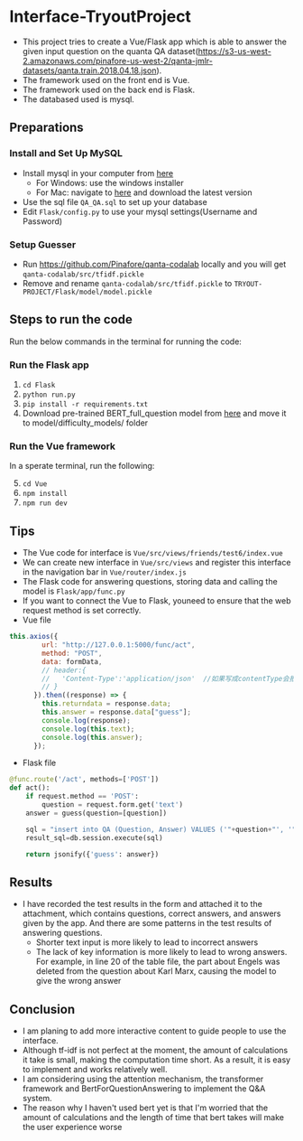 # Interface-TryoutProject

- This project tries to create a Vue/Flask app which is able to answer the given input question on the quanta QA dataset(https://s3-us-west-2.amazonaws.com/pinafore-us-west-2/qanta-jmlr-datasets/qanta.train.2018.04.18.json).
- The framework used on the front end is Vue.
- The framework used on the back end is Flask.
- The databased used is mysql.

## Preparations

### Install and Set Up MySQL
- Install mysql in your computer from [here](https://dev.mysql.com/downloads/) 
  - For Windows: use the windows installer
  - For Mac: navigate to [here](https://dev.mysql.com/downloads/mysql/) and download the latest version
- Use the sql file `QA_QA.sql` to set up your database
- Edit `Flask/config.py` to use your mysql settings(Username and Password)

### Setup Guesser
- Run https://github.com/Pinafore/qanta-codalab locally and you will get `qanta-codalab/src/tfidf.pickle`
- Remove and rename `qanta-codalab/src/tfidf.pickle` to `TRYOUT-PROJECT/Flask/model/model.pickle`

## Steps to run the code

Run the below commands in the terminal for running the code:

### Run the Flask app

1. `cd Flask`
2.  `python run.py`
3. `pip install -r requirements.txt`
4.  Download pre-trained BERT_full_question model from [here](https://drive.google.com/drive/folders/18dGwaxI7kx4Yx7gTMTiCbUv2YLxzNPmZ?usp=sharing) and move it to model/difficulty_models/  folder
### Run the Vue framework

  In a sperate terminal, run the following:
  
5. `cd Vue`
6. `npm install`
7. `npm run dev`

## Tips

- The Vue code for interface is `Vue/src/views/friends/test6/index.vue`
- We can create new interface in `Vue/src/views` and register this interface in the navigation bar in `Vue/router/index.js`
- The Flask code for answering questions, storing data and calling the model is `Flask/app/func.py`
- If you want to connect the Vue to Flask, youneed to ensure that the web request method is set correctly.
- Vue file

```javascript
this.axios({
        url: "http://127.0.0.1:5000/func/act",
        method: "POST",
        data: formData,
        // header:{
        //   'Content-Type':'application/json'  //如果写成contentType会报错
        // }
      }).then((response) => {
        this.returndata = response.data;
        this.answer = response.data["guess"];
        console.log(response);
        console.log(this.text);
        console.log(this.answer);
      });
```

- Flask file

```Python
@func.route('/act', methods=['POST'])
def act():
    if request.method == 'POST':
        question = request.form.get('text')
    answer = guess(question=[question])

    sql = "insert into QA (Question, Answer) VALUES ('"+question+"', '"+answer +"'); "
    result_sql=db.session.execute(sql)

    return jsonify({'guess': answer})
```

## Results

- I have recorded the test results in the form and attached it to the attachment, which contains questions, correct answers, and answers given by the app. And there are some patterns in the test results of answering questions.
  - Shorter text input is more likely to lead to incorrect answers
  - The lack of key information is more likely to lead to wrong answers. For example, in line 20 of the table file, the part about Engels was deleted from the question about Karl Marx, causing the model to give the wrong answer

## Conclusion

- I am planing to add more interactive content to guide people to use the interface.
- Although tf-idf is not perfect at the moment, the amount of calculations it take is small, making the computation time short. As a result, it is easy to implement and works relatively well.
- I am considering using the attention mechanism, the transformer framework and BertForQuestionAnswering to implement the Q&A system.
- The reason why I haven't used bert yet is that I'm worried that the amount of calculations and the length of time that bert takes will make the user experience worse
